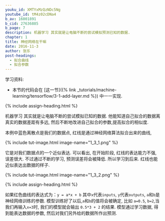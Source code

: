 ```yaml
---
youku_id: XMTYxMzQzNDc5Ng
youtube_id: tM4z02cDNa4
b_av: 16001891
b_cid: 27636885
b_page: 7
description: 机器学习 其实就是让电脑不断的尝试模拟预测已知的数据.
chapter: 1
title: 神经网络在干嘛
date: 2016-11-3
author: 张乐
post-headings:
  - 拟合曲线
  - 拟合参数
---
```



学习资料:
  * 本节的代码会在 [这一节]({% link _tutorials/machine-learning/tensorflow/3-1-add-layer.md %}) 中一一实现.

{% include assign-heading.html %}

机器学习 其实就是让电脑不断的尝试模拟已知的数据.
他能知道自己拟合的数据离真实的数据差距有多远,
然后不断地改进自己拟合的参数,提高拟合的相似度.

本例中蓝色离散点是我们的数据点,
红线是通过神经网络算法拟合出来的曲线,

{% include tut-image.html image-name="1_3_1.png" %}

它是对我们数据点的一个近似表达. 可以看出, 在开始阶段, 红线的表达能力不强, 误差很大.
不过通过不断的学习, 预测误差将会被降低. 所以学习到后来. 红线也能近似表达出数据的样子.

{% include tut-image.html image-name="1_3_2.png" %}

{% include assign-heading.html %}


如果红色曲线的表达式为：`y = a*x + b`
其中`x`代表`inputs`, 
`y`代表`outputs`, `a`和`b`是神经网络训练的参数.
模型训练好了以后,`a`和`b`的值将会被确定, 比如 `a=0.5`, `b=2`,当我们再输入`x=3`时,
我们的模型就会输出 `0.5*3 + 2` 的结果.
模型通过学习数据, 得到能表达数据的参数, 然后对我们另外给的数据所作出预测.
